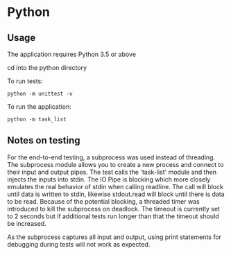 Python
=====
Usage
-----
The application requires Python 3.5 or above

cd into the python directory

To run tests:
```
python -m unittest -v
```

To run the application:
```
python -m task_list
```
Notes on testing
----------------
For the end-to-end testing, a subprocess was used instead of threading. The subprocess module allows
you to create a new process and connect to their input and output pipes. 
The test calls the 'task-list' module and then injects the inputs into stdin. 
The IO Pipe is blocking which more closely emulates the real behavior of stdin when calling readline. 
The call will block until data is written to stdin, 
likewise stdout.read will block until there is data to be read.
Because of the potential blocking, a threaded timer was introduced 
to kill the subprocess on deadlock. The timeout is currently set to 2 seconds
but if additional tests run longer than that the timeout should be increased.

As the subprocess captures all input and output, using print statements for debugging during tests
will not work as expected. 